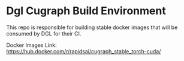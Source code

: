 # Dgl Cugraph Build Environment

This repo is responsible for building stable docker images that will be consumed by DGL for their CI.


Docker Images Link: https://hub.docker.com/r/rapidsai/cugraph_stable_torch-cuda/
